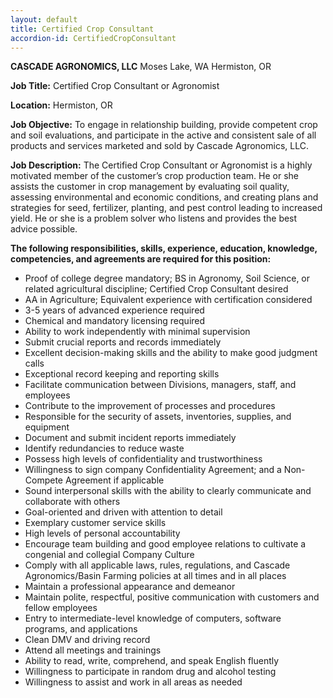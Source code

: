 ```yaml
---
layout: default
title: Certified Crop Consultant
accordion-id: CertifiedCropConsultant
---
```

**CASCADE AGRONOMICS, LLC**
Moses Lake, WA
Hermiston, OR

**Job Title:** 		Certified Crop Consultant or Agronomist

**Location:** 		Hermiston, OR

**Job Objective:** 
To engage in relationship building, provide competent crop and soil evaluations, and participate in the active and consistent sale of all products and services marketed and sold by Cascade Agronomics, LLC.

**Job Description:**
The Certified Crop Consultant or Agronomist is a highly motivated member of the customer’s crop production team. He or she assists the customer in crop management by evaluating soil quality, assessing environmental and economic conditions, and creating plans and strategies for seed, fertilizer, planting, and pest control leading to increased yield. He or she is a problem solver who listens and provides the best advice possible.

**The following responsibilities, skills, experience, education, knowledge, competencies, and agreements are required for this position:**

* Proof of college degree mandatory; BS in Agronomy, Soil Science, or related agricultural discipline; Certified Crop Consultant desired
* AA in Agriculture; Equivalent experience with certification considered 
* 3-5 years of advanced experience required
* Chemical and mandatory licensing required
* Ability to work independently with minimal supervision
* Submit crucial reports and records immediately
* Excellent decision-making skills and the ability to make good judgment calls 
* Exceptional record keeping and reporting skills
* Facilitate communication between Divisions, managers, staff, and employees
* Contribute to the improvement of processes and procedures 
* Responsible for the security of assets, inventories, supplies, and equipment
* Document and submit incident reports immediately
* Identify redundancies to reduce waste
* Possess high levels of confidentiality and trustworthiness
* Willingness to sign company Confidentiality Agreement; and a Non-Compete Agreement if applicable 
* Sound interpersonal skills with the ability to clearly communicate and collaborate with others
* Goal-oriented and driven with attention to detail
* Exemplary customer service skills 
* High levels of personal accountability
* Encourage team building and good employee relations to cultivate a congenial and collegial Company Culture
* Comply with all applicable laws, rules, regulations, and Cascade Agronomics/Basin Farming policies at all times and in all places
* Maintain a professional appearance and demeanor
* Maintain polite, respectful, positive communication with customers and fellow employees
* Entry to intermediate-level knowledge of computers, software programs, and applications
* Clean DMV and driving record
* Attend all meetings and trainings
* Ability to read, write, comprehend, and speak English fluently
* Willingness to participate in random drug and alcohol testing 
* Willingness to assist and work in all areas as needed

